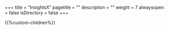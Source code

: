 +++
title = "InsightsX"
pagetitle = ""
description = ""
weight = 7
alwaysopen = false
isDirectory = false
+++

{{%custom-children%}}

